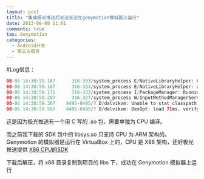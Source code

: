 ```yaml
---
layout: post
title: "集成极光推送后无法无法在genymotion模拟器上运行"
date: 2013-08-08 11:01
comments: true
tas: Genymotion
categories:
  - Android开发
  - 第三方服务
---
```


#Log信息： 
```java
08-06 14:30:59.167      316-333/system_process E/NativeLibraryHelper: Comparing ABIs x86 and unknown and unknown versus armeabi/libsys.so
08-06 14:30:59.167      316-333/system_process E/NativeLibraryHelper: abi didn't match anything: armeabi/libsys.so (end at 7)
08-06 14:30:59.171      316-333/system_process I/PackageManager: Running dexopt on: com.xtuers.news
08-06 14:30:59.207      316-327/system_process W/InputMethodManagerService: Window already focused, ignoring focus gain of: com.android.internal.view.IInputMethodClient$Stub$Proxy@a6f4b860 attribute=null
08-06 14:30:59.307    8495-8495/? D/dalvikvm: Unable to stat classpath element '/system/framework/filterfw.jar'
08-06 14:30:59.587    8495-8495/? D/dalvikvm: DexOpt: load 71ms, verify+opt 164ms, 1618708 bytes
```
这是因为极光推送有一个用 C 写的 .so 包，需要单独为 CPU 编译。

而之前我下载的 SDK 包中的 libsys.so 只支持 CPU 为 ARM 架构的。Genymotion 的模拟器是运行在 VirtualBox 上的，CPU 是 X86 架构，还好极光推送提供 [X86 CPU的SDK](https://www.jpush.cn/sdk/android)

 下载后解压，将 x86 目录复制到项目的 libs 下，成功在 Genymotion 模拟器上运行

<!--more-->
